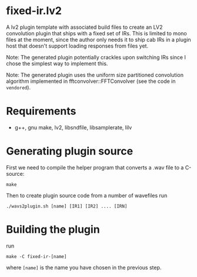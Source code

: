 # fixed-ir.lv2

A lv2 plugin template with associated build files to create an LV2 convolution plugin that ships with a fixed set of IRs. This is limited to mono files at the moment, since the author only needs it to ship cab IRs in a plugin host that doesn't support loading responses from files yet.

Note: The generated plugin potentially crackles upon switching IRs since I chose the simplest way to implement this.

Note: The generated plugin uses the uniform size partitioned convolution algorithm implemented in fftconvolver::FFTConvolver (see the code in `vendored`).

# Requirements

* g++, gnu make, lv2, libsndfile, libsamplerate, lilv

# Generating plugin source

First we need to compile the helper program that converts a .wav file to a C-source:

```
make
```

Then to create plugin source code from a number of wavefiles run

```
./wavs2plugin.sh [name] [IR1] [IR2] .... [IRN]
```

# Building the plugin

run

```
make -C fixed-ir-[name]
```

where `[name]` is the name you have chosen in the previous step.


